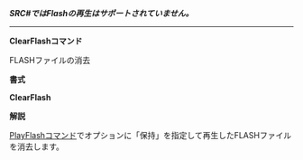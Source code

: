 ***SRC#ではFlashの再生はサポートされていません。***

----

**ClearFlashコマンド**

FLASHファイルの消去

**書式**

**ClearFlash**

**解説**

[PlayFlashコマンド](PlayFlashコマンド.md)でオプションに「保持」を指定して再生したFLASHファイルを消去します。
